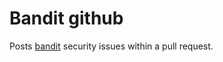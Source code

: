 # Bandit github

Posts [bandit](https://github.com/PyCQA/bandit) security issues within a pull request.
